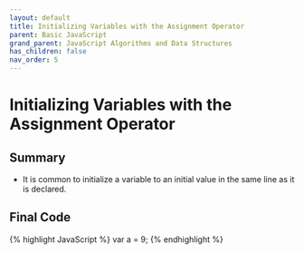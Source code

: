```yaml
---
layout: default
title: Initializing Variables with the Assignment Operator
parent: Basic JavaScript
grand_parent: JavaScript Algorithms and Data Structures
has_children: false
nav_order: 5
---
```

# Initializing Variables with the Assignment Operator
## Summary
- It is common to initialize a variable to an initial value in the same line as it is declared.

## Final Code

{% highlight JavaScript %}
var a = 9;
{% endhighlight %}
